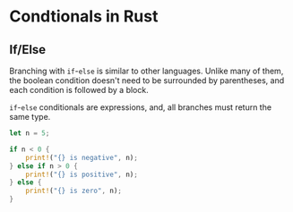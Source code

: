 # Condtionals in Rust

## If/Else

Branching with `if`-`else` is similar to other languages. Unlike many of them, the boolean condition doesn't need to be surrounded by parentheses, and each condition is followed by a block. 

`if`-`else` conditionals are expressions, and, all branches must return the same type.

```rust
let n = 5;

if n < 0 {
    print!("{} is negative", n);
} else if n > 0 {
    print!("{} is positive", n);
} else {
    print!("{} is zero", n);
}
```